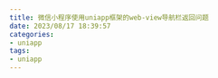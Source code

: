 ```yaml
---
title: 微信小程序使用uniapp框架的web-view导航栏返回问题
date: 2023/08/17 18:39:57
categories:
- uniapp
tags:
- uniapp
---
```


## 
